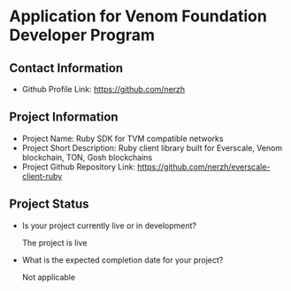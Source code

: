 # Application for Venom Foundation Developer Program

## Contact Information

- Github Profile Link: https://github.com/nerzh

## Project Information
- Project Name: Ruby SDK for TVM compatible networks
- Project Short Description: Ruby client library built for Everscale, Venom blockchain, TON, Gosh blockchains
- Project Github Repository Link: https://github.com/nerzh/everscale-client-ruby

## Project Status
- Is your project currently live or in development?
  
  The project is live

- What is the expected completion date for your project?
  
  Not applicable
